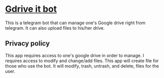 #  [Gdrive it bot](https://t.me/gdriveit_bot)

This is a telegram bot that can manage one's Google drive right from telegram. It can also upload files to his/her drive.

## Privacy policy

This app requires access to one's google drive in order to manage. I requires access to modify and change/add files. This app will create file for those who use the bot. It will modify, trash, untrash, and delete, files for the user.
